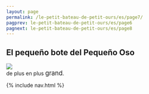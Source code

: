 ```yaml
---
layout: page
permalink: /le-petit-bateau-de-petit-ours/es/page7/
pagprev: le-petit-bateau-de-petit-ours/es/page6
pagnext: le-petit-bateau-de-petit-ours/es/page8
---
```


## El pequeño bote del Pequeño Oso

<img src="{{ site.baseurl }}/img/le-petit-bateau-de-petit-ours/page7.jpg"/>

<div class="childbook-text">
de plus en plus <big>grand</big>.
</div>

{% include nav.html %}
